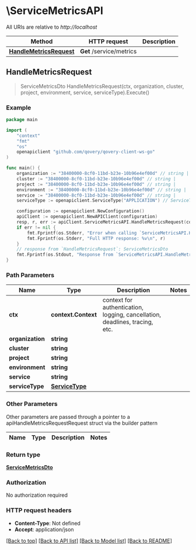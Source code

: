 # \ServiceMetricsAPI

All URIs are relative to *http://localhost*

Method | HTTP request | Description
------------- | ------------- | -------------
[**HandleMetricsRequest**](ServiceMetricsAPI.md#HandleMetricsRequest) | **Get** /service/metrics | 



## HandleMetricsRequest

> ServiceMetricsDto HandleMetricsRequest(ctx, organization, cluster, project, environment, service, serviceType).Execute()



### Example

```go
package main

import (
    "context"
    "fmt"
    "os"
    openapiclient "github.com/qovery/qovery-client-ws-go"
)

func main() {
    organization := "38400000-8cf0-11bd-b23e-10b96e4ef00d" // string | 
    cluster := "38400000-8cf0-11bd-b23e-10b96e4ef00d" // string | 
    project := "38400000-8cf0-11bd-b23e-10b96e4ef00d" // string | 
    environment := "38400000-8cf0-11bd-b23e-10b96e4ef00d" // string | 
    service := "38400000-8cf0-11bd-b23e-10b96e4ef00d" // string | 
    serviceType := openapiclient.ServiceType("APPLICATION") // ServiceType | 

    configuration := openapiclient.NewConfiguration()
    apiClient := openapiclient.NewAPIClient(configuration)
    resp, r, err := apiClient.ServiceMetricsAPI.HandleMetricsRequest(context.Background(), organization, cluster, project, environment, service, serviceType).Execute()
    if err != nil {
        fmt.Fprintf(os.Stderr, "Error when calling `ServiceMetricsAPI.HandleMetricsRequest``: %v\n", err)
        fmt.Fprintf(os.Stderr, "Full HTTP response: %v\n", r)
    }
    // response from `HandleMetricsRequest`: ServiceMetricsDto
    fmt.Fprintf(os.Stdout, "Response from `ServiceMetricsAPI.HandleMetricsRequest`: %v\n", resp)
}
```

### Path Parameters


Name | Type | Description  | Notes
------------- | ------------- | ------------- | -------------
**ctx** | **context.Context** | context for authentication, logging, cancellation, deadlines, tracing, etc.
**organization** | **string** |  | 
**cluster** | **string** |  | 
**project** | **string** |  | 
**environment** | **string** |  | 
**service** | **string** |  | 
**serviceType** | [**ServiceType**](.md) |  | 

### Other Parameters

Other parameters are passed through a pointer to a apiHandleMetricsRequestRequest struct via the builder pattern


Name | Type | Description  | Notes
------------- | ------------- | ------------- | -------------







### Return type

[**ServiceMetricsDto**](ServiceMetricsDto.md)

### Authorization

No authorization required

### HTTP request headers

- **Content-Type**: Not defined
- **Accept**: application/json

[[Back to top]](#) [[Back to API list]](../README.md#documentation-for-api-endpoints)
[[Back to Model list]](../README.md#documentation-for-models)
[[Back to README]](../README.md)

